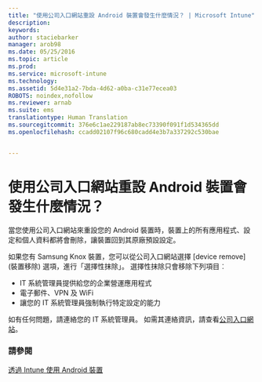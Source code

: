 ```yaml
---
title: "使用公司入口網站重設 Android 裝置會發生什麼情況？ | Microsoft Intune"
description: 
keywords: 
author: staciebarker
manager: arob98
ms.date: 05/25/2016
ms.topic: article
ms.prod: 
ms.service: microsoft-intune
ms.technology: 
ms.assetid: 5d4e31a2-7bda-4d62-a0ba-c31e77ecea03
ROBOTS: noindex,nofollow
ms.reviewer: arnab
ms.suite: ems
translationtype: Human Translation
ms.sourcegitcommit: 376e6c1ae229187ab8ec73390f091f1d534365dd
ms.openlocfilehash: ccadd02107f96c680cadd4e3b7a337292c530bae


---
```



# 使用公司入口網站重設 Android 裝置會發生什麼情況？

當您使用公司入口網站來重設您的 Android 裝置時，裝置上的所有應用程式、設定和個人資料都將會刪除，讓裝置回到其原廠預設設定。

如果您有 Samsung Knox 裝置，您可以從公司入口網站選擇 [device remove] (裝置移除) 選項，進行「選擇性抹除」。 選擇性抹除只會移除下列項目︰

- IT 系統管理員提供給您的企業營運應用程式
- 電子郵件、VPN 及 WiFi
- 讓您的 IT 系統管理員強制執行特定設定的能力

如有任何問題，請連絡您的 IT 系統管理員。 如需其連絡資訊，請查看[公司入口網站](http://portal.manage.microsoft.com)。

### 請參閱
[透過 Intune 使用 Android 裝置](using-your-android-device-with-intune.md)


<!--HONumber=Jul16_HO3-->



